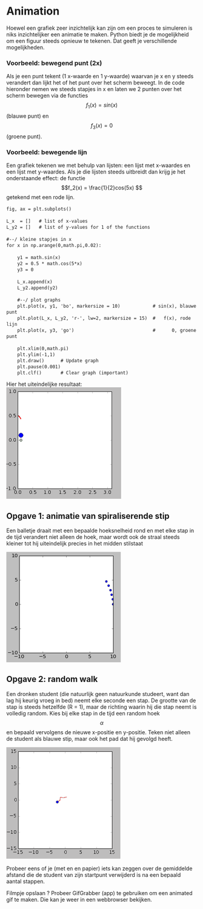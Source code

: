 
# Animation

Hoewel een grafiek zeer inzichtelijk kan zijn om een proces te simuleren is niks 
inzichtelijker een animatie te maken. Python biedt je de mogelijkheid om een 
figuur steeds opnieuw te tekenen. Dat geeft je verschillende mogelijkheden.

### Voorbeeld: bewegend punt (2x)
Als je een punt tekent (1 x-waarde en 1 y-waarde) waarvan je x en y steeds verandert 
dan lijkt het of het punt over het scherm beweegt. In de code hieronder nemen we 
steeds stapjes in x en laten we 2 punten over het scherm bewegen via de functies 
$$f_1(x) = sin(x)$$ (blauwe punt) en $$ f_3(x) = 0$$ (groene punt).

### Voorbeeld: bewegende lijn
Een grafiek tekenen we met behulp van lijsten: een lijst met x-waardes en een lijst 
met y-waardes. Als je die lijsten steeds uitbreidt dan krijg je het onderstaande 
effect: de functie $$f_2(x) = \frac{1}{2}cos(5x) $$ getekend met een rode lijn.

    fig, ax = plt.subplots()

    L_x  = []   # list of x-values
    L_y2 = []   # list of y-values for 1 of the functions

    #--/ kleine stapjes in x
    for x in np.arange(0,math.pi,0.02):

        y1 = math.sin(x)
        y2 = 0.5 * math.cos(5*x)
        y3 = 0
        
        L_x.append(x)
        L_y2.append(y2)

        #--/ plot graphs
        plt.plot(x, y1, 'bo', markersize = 10)            # sin(x), blauwe punt
        plt.plot(L_x, L_y2, 'r-', lw=2, markersize = 15)  #   f(x), rode lijn
        plt.plot(x, y3, 'go')                             #      0, groene punt

        plt.xlim(0,math.pi)
        plt.ylim(-1,1)
        plt.draw()      # Update graph
        plt.pause(0.001)
        plt.clf()       # Clear graph (important)


Hier het uiteindelijke resultaat:
![](AnimationExample.gif)

## Opgave 1: animatie van spiraliserende stip

Een balletje draait met een bepaalde hoeksnelheid rond en met elke stap in de tijd 
verandert niet alleen de hoek, maar wordt ook de straal steeds kleiner tot hij 
uiteindelijk precies in het midden stilstaat

![](AnimationInspiral.gif)


## Opgave 2: random walk

Een dronken student (die natuurlijk geen natuurkunde studeert, want dan lag hij keurig 
vroeg in bed) neemt elke seconde een stap. De grootte van de stap is steeds hetzelfde 
(R = 1), maar de richting waarin hij die stap neemt is volledig random. Kies bij elke 
stap in de tijd een random hoek $$\alpha$$ en bepaald vervolgens de nieuwe x-positie en 
y-positie. Teken niet alleen de student als blauwe stip, maar ook het pad dat hij gevolgd 
heeft.

![](AnimationRandomWalk.gif)

Probeer eens of je (met en en papier) iets kan zeggen over de gemiddelde afstand die de 
student van zijn startpunt verwijderd is na een bepaald aantal stappen.

Filmpje opslaan ? Probeer GifGrabber (app) te gebruiken om een animated gif te maken. Die kan je weer in een webbrowser bekijken.

